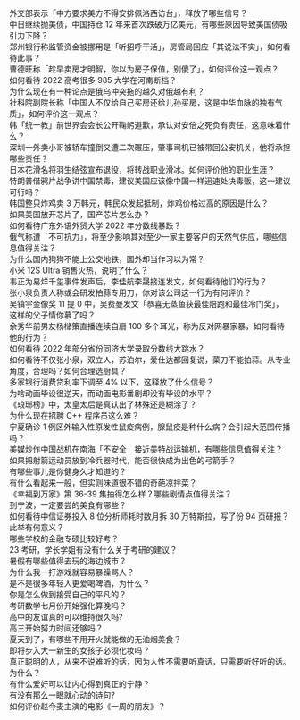 外交部表示「中方要求美方不得安排佩洛西访台」，释放了哪些信号？  
中日继续抛美债，中国持仓 12 年来首次跌破万亿美元，有哪些原因导致美国债吸引力下降？  
郑州银行称监管资金被挪用是「听招呼干活」，房管局回应「其说法不实」，如何看待此事？  
曹德旺称「趁早卖房才明智，你以为房子保值，别傻了」，如何评价这一观点？  
如何看待 2022 高考很多 985 大学在河南断档？  
为什么现在有一种论点是俄乌冲突拖的越久对俄越有利？  
社科院副院长称「中国人不仅给自己买房还给儿孙买房，这是中华血脉的独有气质」，如何评价这一观点？  
韩「统一教」前世界会会长公开鞠躬道歉，承认对安倍之死负有责任，这意味着什么？  
深圳一外卖小哥被轿车撞倒又遭二次碾压，肇事司机已被带回公安机关，他将承担哪些责任？  
日本花滑名将羽生结弦宣布退役，将转战职业滑冰。如何评价他的职业生涯？  
特朗普借鸦片战争讲中国禁毒，建议美国应该像中国一样迅速处决毒贩，这一建议可行吗？  
韩国整只炸鸡卖 3 万韩元，韩民众发起抵制，炸鸡价格过高的原因是什么？  
如果美国放开芯片了，国产芯片怎么办？  
如何看待广东外语外贸大学 2022 年分数线暴跌？  
俄气称遭「不可抗力」，将至少影响其对至少一家主要客户的天然气供应，哪些信息值得关注？  
为什么国内狗狗不能上公交地铁，国外却当作习以为常？  
小米 12S Ultra 销售火热，说明了什么？  
韦正为易烊千玺事件发声后，李佳航李晟接连发文，如何看待他们的行为？  
张小泉负责人称或会研发拍蒜专用刀，你对该公司这一行为有何评价？  
吴镇宇金像奖 11 提 0 中，吴费曼发文「恭喜无蒸鱼获最佳陪跑和最佳冷门奖」，这样的父子情你慕了吗？  
余秀华前男友杨槠策直播连续自扇 100 多个耳光，称为反对网暴家暴，如何看待他的行为？  
如何看待 2022 年部分省份同济大学录取分数线大跳水？  
如何看待不仅张小泉，双立人，苏泊尔，爱仕达都回复说，菜刀不能拍蒜。从专业角度，合理吗？如何合理选厨具？  
多家银行消费贷利率下调至 4% 以下，这释放了什么信号？  
为啥动画毕设很逆天，而动画电影番剧却没有毕设的水平？  
《琅琊榜》中，太皇太后是真认出了林殊还是糊涂了？  
为什么现在招聘 C++ 程序员这么难？  
宁夏确诊 1 例区外输入性原发性鼠疫病例，腺鼠疫是种什么病？会引起大范围传播吗？  
美媒炒作中国战机在南海「不安全」接近美特战运输机，有哪些信息值得关注？  
如果把射箭运动员放到冷兵器时代，能否很快成为出色的弓箭手？  
有哪些事儿是你健身久才知道的？  
有什么看起来一般，但实则味道很不错的奇葩凉拌菜？  
《幸福到万家》第 36-39 集拍得怎么样？哪些剧情点值得关注？  
到宁波，一定要尝的美食有哪些？  
如何看待中信证券投入 8 位分析师耗时数月拆 30 万特斯拉，写了份 94 页研报？ 此举有何意义？  
哪些学校的金融专硕比较好考？  
23 考研，学长学姐有没有什么关于考研的建议？  
暑假有哪些值得去玩的海边城市？  
为什么我一打游戏就容易暴躁骂人？  
是不是很多年轻人更爱喝啤酒，为什么？  
你是怎么做到接受自己的平凡的？  
考研数学七月份开始强化算晚吗？  
高中的友谊真的可以维持很久吗?  
高三开始努力时间还够吗？  
夏天到了，有哪些不用开火就能做的无油烟美食？  
即将步入大一新生的女孩子必须化妆吗？  
真正聪明的人，从来不说难听的话，因为人性不需要听真话，只需要听好听的话。为什么？  
有什么爱好可以让内心得到真正的宁静？  
有没有那么一眼就心动的诗句?  
如何评价赵今麦主演的电影《一周的朋友》？  
